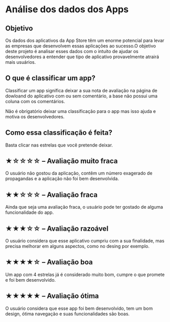 # **Análise dos dados dos Apps**

## **Objetivo**

Os dados dos aplicativos da App Store têm um enorme potencial para levar as empresas que desenvolvem essas aplicações ao sucesso.O objetivo deste projeto é analisar esses dados com o intuito de ajudar os desenvolvedores a entender que tipo de aplicativo provavelmente atrairá mais usuários.

## **O que é classificar um app?**

Classificar um app significa deixar a sua nota de avaliação na página de dowloand do aplicativo com ou sem comentário, a base não possui uma coluna com os comentários.

Não é obrigatório deixar uma classificação para o app mas isso ajuda e motiva os desenvolvedores.

## **Como essa classificação é feita?**

Basta clicar nas estrelas que você pretende deixar.

## ★☆☆☆☆ – Avaliação muito fraca
O usuário não gostou da aplicação, contêm um número exagerado de propagandas e a aplicação não foi bem desenvolvida.

## ★★☆☆☆ – Avaliação fraca
Ainda que seja uma avaliação fraca, o usuário pode ter gostado de alguma funcionalidade do app.

## ★★★☆☆ – Avaliação razoável
O usuário considera que esse aplicativo cumpriu com a sua finalidade, mas precisa melhorar em alguns aspectos, como no desing por exemplo.

## ★★★★☆ – Avaliação boa
Um app com 4 estrelas já é considerado muito bom, cumpre o que promete e foi bem desenvolvido.

## ★★★★★ – Avaliação ótima
O usuário considera que esse app foi bem desenvolvido, tem um bom design, ótima navegação e suas funcionalidades são boas.
